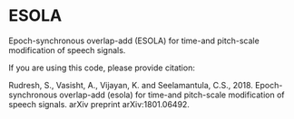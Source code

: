 # ESOLA
Epoch-synchronous overlap-add (ESOLA) for time-and pitch-scale modification of speech signals.

If you are using this code, please provide citation: <p/>
Rudresh, S., Vasisht, A., Vijayan, K. and Seelamantula, C.S., 2018. Epoch-synchronous overlap-add (esola) for time-and pitch-scale modification of speech signals. arXiv preprint arXiv:1801.06492.
